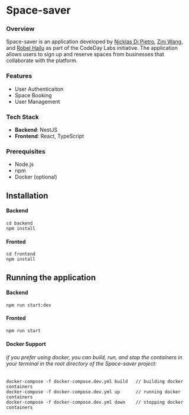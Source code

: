 # Space-saver

### Overview
Space-saver is an application developed by [Nicklas Di Pietro](https://www.linkedin.com/in/nicklasdipietro/), [Zini Wang]([url](https://www.linkedin.com/in/ziniwang/)), and [Robel Hailu]([url](https://www.linkedin.com/in/robelhailu/)) as part of the CodeDay Labs initiative. The application allows users to sign up and reserve spaces from businesses that collaborate with the platform.

### Features
- User Authenticaiton 
- Space Booking
- User Management

### Tech Stack
- **Backend**: NestJS
- **Frontend**: React, TypeScript

### Prerequisites
- Node.js
- npm
- Docker (optional)


## Installation

#### Backend 
```
cd backend
npm install
```

#### Fronted
```
cd frontend
npm install
```


## Running the application

#### Backend 
```
npm run start:dev
```

#### Fronted
```
npm run start
```

#### Docker Support
###### if you prefer using docker, you can build, run, and stop the containers in your terminal in the root directory of the Space-saver project:
```
docker-compose -f docker-compose.dev.yml build   // building docker containers
docker-compose -f docker-compose.dev.yml up      // running docker containers
docker-compose -f docker-compose.dev.yml down    // stopping docker containers
```
